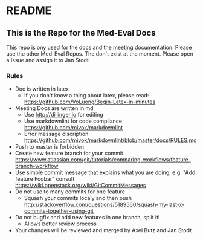 # README

## This is the Repo for the Med-Eval Docs

This repo is ony used for the docs and the meeting documentation. Please use
the other Med-Eval Repos. The don't exist at the moment. Please open a Issue
and assign it to Jan Stodt.

### Rules

- Doc is written in latex
  - If you don't know a thing about latex, please read: <https://github.com/VoLuong/Begin-Latex-in-minutes>
- Meeting Docs are written in md
  - Use <http://dillinger.io> for editing
  - Use markdownlint for code compliance <https://github.com/mivok/markdownlint>
  - Error message discription: <https://github.com/mivok/markdownlint/blob/master/docs/RULES.md>
- Push to master is forbidden
- Create new feature branch for your commit <https://www.atlassian.com/git/tutorials/comparing-workflows/feature-branch-workflow>
- Use simple commit message that explains what you are doing, e.g: "Add feature
  Foobar" consult <https://wiki.openstack.org/wiki/GitCommitMessages>
- Do not use to many commits for one feature
  - Squash your commits localy and then push <http://stackoverflow.com/questions/5189560/squash-my-last-x-commits-together-using-git>
- Do not bugfix and add new features in one branch, split it!
  - Allows better review process
- Your changes will be reviewed and merged by Axel Butz and Jan Stodt
